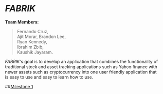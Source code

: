 # _FABRIK_

**Team Members:**

> Fernando Cruz,                                                                                                                   
> Ajit Morar,
> Brandon Lee,                          
> Ryan Kennedy,                        
> Ibrahim Zbib,                                                                   
> Kaushik Jayaram.

_FABRIK_'s goal is to develop an application that combines the functionality of traditional stock and asset tracking applications such as Yahoo finance with newer assets such as cryptocurrency into one user friendly application that is easy to use and easy to learn how to use.

##[Milestone 1](https://docs.google.com/document/d/1Gkk_KM_Rwr5IlpTnZ9iRSlZkPcUu0eP1jLXlz26bIdg/edit?usp=sharing)


